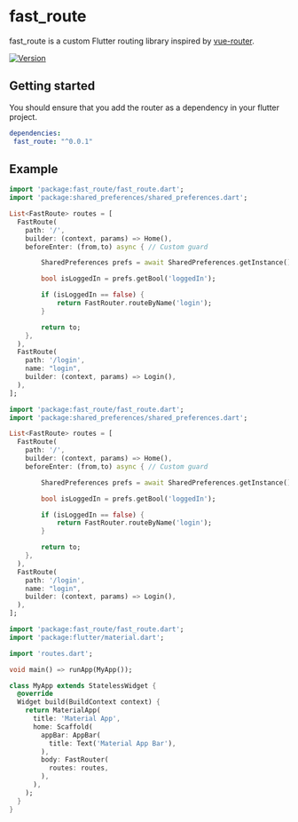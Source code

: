 # fast_route

fast_route is a custom Flutter routing library inspired by [vue-router](https://github.com/vuejs/vue-router).

[![Version](https://img.shields.io/badge/version-0.0.1-blue.svg)](https://pub.dartlang.org/packages/fast_route)

## Getting started

You should ensure that you add the router as a dependency in your flutter project.

```yaml
dependencies:
 fast_route: "^0.0.1"
```

## Example

```dart
import 'package:fast_route/fast_route.dart';
import 'package:shared_preferences/shared_preferences.dart';

List<FastRoute> routes = [
  FastRoute(
    path: '/',
    builder: (context, params) => Home(),
    beforeEnter: (from,to) async { // Custom guard

        SharedPreferences prefs = await SharedPreferences.getInstance();

        bool isLoggedIn = prefs.getBool('loggedIn');

        if (isLoggedIn == false) {
            return FastRouter.routeByName('login');
        }

        return to;   
    },
  ),
  FastRoute(
    path: '/login',
    name: "login",
    builder: (context, params) => Login(),
  ),
];

```


```dart
import 'package:fast_route/fast_route.dart';
import 'package:shared_preferences/shared_preferences.dart';

List<FastRoute> routes = [
  FastRoute(
    path: '/',
    builder: (context, params) => Home(),
    beforeEnter: (from,to) async { // Custom guard

        SharedPreferences prefs = await SharedPreferences.getInstance();

        bool isLoggedIn = prefs.getBool('loggedIn');

        if (isLoggedIn == false) {
            return FastRouter.routeByName('login');
        }

        return to;   
    },
  ),
  FastRoute(
    path: '/login',
    name: "login",
    builder: (context, params) => Login(),
  ),
];

```

```dart
import 'package:fast_route/fast_route.dart';
import 'package:flutter/material.dart';

import 'routes.dart';

void main() => runApp(MyApp());

class MyApp extends StatelessWidget {
  @override
  Widget build(BuildContext context) {
    return MaterialApp(
      title: 'Material App',
      home: Scaffold(
        appBar: AppBar(
          title: Text('Material App Bar'),
        ),
        body: FastRouter(
          routes: routes,
        ),
      ),
    );
  }
}
```